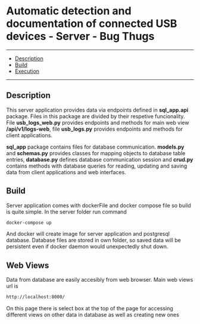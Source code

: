 # Automatic detection and documentation of connected USB devices - Server - Bug Thugs

---

- [Description](#description)
- [Build](#build)
- [Execution](#execution)

---

## Description

This server application provides data via endpoints defined in **sql_app.api** package. Files in this package are divided by their respetive funcionality. File **usb_logs_web.py** provides endpoints and methods for main web view **/api/v1/logs-web**, file **usb_logs.py** provides endpoints and methods for client applications.

**sql_app** package contains files for database communication. **models.py** and **schemas.py** provides classes for mapping objects to database table entries, **database.py** defines database communication session and **crud.py**  contains methods with database queries for reading, updating and saving data from client applications and web interfaces.  


## Build

Server application comes with dockerFile and docker compose file so build is quite simple. In the server folder run command

```bash
docker-compose up
```

And docker will create image for server application and postgresql database. Database files are stored in own folder, so saved data will be persistent even if docker daemon would unexpectedly shut down.

## Web Views

Data from database are easily accesibly from web browser. Main web views url is

```bash
http://localhost:8000/
```

On this page there is select box at the top of the page for accessing different views on other data in database as well as creating new ones

